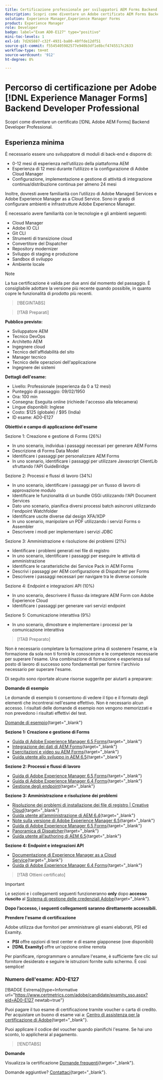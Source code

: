 ```yaml
---
title: Certificazione professionale per sviluppatori AEM Forms Backend
description: Scopri come diventare un Adobe certificato AEM Forms Backend Developer Professional.
solution: Experience Manager,Experience Manager Forms
product: Experience Manager
role: Developer
badge: label="Exam AD0-E127" type="positivo"
mini-toc-levels: 1
exl-id: 7d265887-c32f-4931-ba80-40ffde12df51
source-git-commit: f5545405982577e940b3df1e8bcf4745517c2633
workflow-type: tm+mt
source-wordcount: '912'
ht-degree: 8%

---
```


# Percorso di certificazione per Adobe [!DNL Experience Manager Forms] Backend Developer Professional

Scopri come diventare un certificato [!DNL Adobe AEM Forms] Backend Developer Professional.

## Esperienza minima

È necessario essere uno sviluppatore di moduli di back-end e disporre di:

* 0-12 mesi di esperienza nell’utilizzo della piattaforma AEM
* Esperienza di 12 mesi durante l’utilizzo e la configurazione di Adobe Cloud Manager
* Configurazione, implementazione e gestione di attività di integrazione continua/distribuzione continua per almeno 24 mesi

Inoltre, dovresti avere familiarità con l’utilizzo di Adobe Managed Services e Adobe Experience Manager as a Cloud Service. Sono in grado di configurare ambienti e infrastrutture Adobe Experience Manager.

È necessario avere familiarità con le tecnologie e gli ambienti seguenti:

* Cloud Manager
* Adobe IO CLI
* Git CLI
* Strumenti di transizione cloud
* Convertitore del Dispatcher
* Repository modernizer
* Sviluppo di staging e produzione
* Sandbox di sviluppo
* Ambiente locale

>[!NOTE]
>
>La tua certificazione è valida per due anni dal momento del passaggio. È consigliabile adottare la versione più recente quando possibile, in quanto copre le funzionalità di prodotto più recenti.

>[!BEGINTABS]

>[!TAB Preparati]

**Pubblico previsto:**

* Sviluppatore AEM
* Tecnico DevOps
* Architetto AEM
* Ingegnere cloud
* Tecnico dell&#39;affidabilità del sito
* Manager tecnico
* Tecnico delle operazioni dell&#39;applicazione
* Ingegnere dei sistemi

**Dettagli dell&#39;esame:**

* Livello: Professionale (esperienza da 0 a 12 mesi)
* Punteggio di passaggio: 09/02/1950
* Ora: 100 min
* Consegna: Eseguita online (richiede l&#39;accesso alla telecamera)
* Lingue disponibili: Inglese
* Costo: $125 (globale) / $95 (India)
* ID esame: AD0-E127

**Obiettivi e campo di applicazione dell&#39;esame**

Sezione 1: Creazione e gestione di Forms (26%)

* In uno scenario, individua i passaggi necessari per generare AEM Forms
* Descrizione di Forms Data Model
* Identificare i passaggi per personalizzare AEM Forms
* In uno scenario, identificare i passaggi per utilizzare Javascript ClientLib sfruttando l&#39;API GuideBridge

Sezione 2: Processi e flussi di lavoro (34%)

* In uno scenario, identificare i passaggi per un flusso di lavoro di approvazione modulo
* Identificare le funzionalità di un bundle OSGi utilizzando l&#39;API Document Services
* Dato uno scenario, pianifica diversi processi batch asincroni utilizzando l&#39;endpoint Watchfolder
* Identificare uscite diverse dal design XFA/XDP
* In uno scenario, manipolare un PDF utilizzando i servizi Forms o Assembler
* Descrivere i modi per implementare i servizi JDBC

Sezione 3: Amministrazione e risoluzione dei problemi (21%)

* Identificare i problemi generati nei file di registro
* In uno scenario, identificare i passaggi per eseguire le attività di amministrazione
* Identificare le caratteristiche dei Service Pack in AEM Forms
* Descrivi i passaggi per AEM configurazione di Dispatcher per Forms
* Descrivere i passaggi necessari per navigare tra le diverse console

Sezione 4: Endpoint e integrazioni API (10%)

* In uno scenario, descrivere il flusso da integrare AEM Form con Adobe Experience Cloud
* Identificare i passaggi per generare vari servizi endpoint

Sezione 5: Comunicazione interattiva (9%)

* In uno scenario, dimostrare e implementare i processi per la comunicazione interattiva

>[!TAB Preparato]

Non è necessario completare la formazione prima di sostenere l&#39;esame, e la formazione da sola non ti fornirà le conoscenze e le competenze necessarie per superare l&#39;esame. Una combinazione di formazione e esperienza sul posto di lavoro di successo sono fondamentali per fornire l&#39;archivio necessario per superare l&#39;esame.

Di seguito sono riportate alcune risorse suggerite per aiutarti a preparare:

**Domande di esempio**

Le domande di esempio ti consentono di vedere il tipo e il formato degli elementi che incontrerai nell&#39;esame effettivo. Non è necessario alcun accesso. I risultati delle domande di esempio non vengono memorizzati e non prevedono i risultati effettivi del test.

[Domande di esempio](https://scorpion.caveon.com/launchpad/ad0-e127-adobe-experience-manager-backend-forms-developer-professional-copy-7s2acv){target="_blank"}

**Sezione 1: Creazione e gestione di Forms**

* [Guida di Adobe Experience Manager 6.5 Forms](https://experienceleague.adobe.com/docs/experience-manager-65/forms/home.html?lang=en){target="_blank"}
* [Integrazione dei dati di AEM Forms](https://experienceleague.adobe.com/docs/experience-manager-65/forms/form-data-model/data-integration.html?lang=en#data-integration-overview){target="_blank"}
* [Esercitazioni e video su AEM Forms](https://experienceleague.adobe.com/docs/experience-manager-learn/forms/overview.html?lang=it){target="_blank"}
* [Guida utente allo sviluppo in AEM 6.5](https://experienceleague.adobe.com/docs/experience-manager-65/developing/home.html?lang=en){target="_blank"}

**Sezione 2: Processi e flussi di lavoro**

* [Guida di Adobe Experience Manager 6.5 Forms](https://experienceleague.adobe.com/docs/experience-manager-65/forms/home.html?lang=en){target="_blank"}
* [Guida di Adobe Experience Manager 6.4 Forms](https://experienceleague.adobe.com/docs/experience-manager-64/forms/home.html?lang=en){target="_blank"}
* [Gestione degli endpoint](https://help.adobe.com/en_US/AEMForms/6.1/AdminHelp/WS92d06802c76abadb-5145d5d12905ce07e7-7ff6.2.html#WS92d06802c76abadb1c01fa7512905cdf2c9-7fd9.2){target="_blank"}

**Sezione 3: Amministrazione e risoluzione dei problemi**

* [Risoluzione dei problemi di installazione dei file di registro | Creative Cloud](https://helpx.adobe.com/creative-cloud/kb/troubleshoot-install-logs-cc.html){target="_blank"}
* [Guida utente all’amministrazione di AEM 6.4](https://experienceleague.adobe.com/docs/experience-manager-64/administering/home.html?lang=en){target="_blank"}
* [Note sulla versione di Adobe Experience Manager 6.5](https://experienceleague.adobe.com/docs/experience-manager-65/release-notes/home.html?lang=en){target="_blank"}
* [Guida di Adobe Experience Manager 6.5 Forms](https://experienceleague.adobe.com/docs/experience-manager-65/forms/home.html?lang=en){target="_blank"}
* [Panoramica di Dispatcher](https://experienceleague.adobe.com/docs/experience-manager-dispatcher/using/dispatcher.html?lang=it){target="_blank"}
* [Guida utente all’authoring di AEM 6.5](https://experienceleague.adobe.com/docs/experience-manager-65/authoring/home.html?lang=en){target="_blank"}

**Sezione 4: Endpoint e integrazioni API**

* [Documentazione di Experience Manager as a Cloud Service](https://experienceleague.adobe.com/docs/experience-manager-cloud-service/content/home.html?lang=it){target="_blank"}
* [Guida di Adobe Experience Manager 6.4 Forms](https://experienceleague.adobe.com/docs/experience-manager-64/forms/home.html?lang=en){target="_blank"}

>[!TAB Ottieni certificato]

>[!IMPORTANT]
>
>Le sezioni e i collegamenti seguenti funzioneranno **only**  dopo **accesso riuscito** al [Sistema di gestione delle credenziali Adobe](http://www.certmetrics.com/adobe){target="_blank"}.

**Dopo l’accesso, i seguenti collegamenti saranno direttamente accessibili.**

**Prendere l&#39;esame di certificazione**

Adobe utilizza due fornitori per amministrare gli esami elaborati, PSI ed Examity.

* **PSI** offre opzioni di test center e di esame giapponese (ove disponibili)
* **[!DNL Examity]** offre un&#39;opzione online remota

Per pianificare, riprogrammare o annullare l&#39;esame, è sufficiente fare clic sul fornitore desiderato e seguire le istruzioni fornite sullo schermo. È così semplice!

### Numero dell&#39;esame: AD0-E127

[!BADGE Estrema]{type=Informative url="https://www.certmetrics.com/adobe/candidate/examity_sso.aspx?eid=AD0-E127 newtab=true"}

Puoi pagare il tuo esame di certificazione tramite voucher o carta di credito. Per acquistare un buono di esame vai a: [Centro di assistenza per la certificazione di Adobe](https://market.xvoucher.com/adobe/global){target="_blank"}.

Puoi applicare il codice del voucher quando pianifichi l&#39;esame. Se hai uno sconto, lo applicherai al pagamento.

>[!ENDTABS]

**Domande**

Visualizza la certificazione [Domande frequenti](https://experienceleague.adobe.com/docs/certification/certification/faq.html?lang=en){target="_blank"}.

Domande aggiuntive? [Contattaci](mailto:certif@adobe.com){target="_blank"}.
